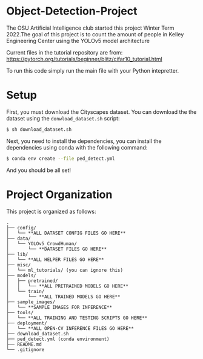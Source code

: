 # Object-Detection-Project
The OSU Artificial Intelligence club started this project Winter Term 2022.The goal of this project is to count the amount of people in Kelley Engineering Center using the YOLOv5 model architecture

Current files in the tutorial repository are from: https://pytorch.org/tutorials/beginner/blitz/cifar10_tutorial.html

To run this code simply run the main file with your Python intepretter. 

# Setup
First, you must download the Cityscapes dataset. You can download the the dataset using the `donwload_dataset.sh` script:
```bash
$ sh download_dataset.sh
```

Next, you need to install the dependencies, you can install the dependencies using conda with the following command:
```bash
$ conda env create --file ped_detect.yml
```
And you should be all set!

# Project Organization
This project is organized as follows:
```
.
├── config/
│   └── **ALL DATASET CONFIG FILES GO HERE**
├── data/
│   └── YOLOv5_CrowdHuman/
│       └── **DATASET FILES GO HERE**
├── lib/
│   └── **ALL HELPER FILES GO HERE**
├── misc/
│   └── ml_tutorials/ (you can ignore this)
├── models/
│   ├── pretrained/
│   │   └── **ALL PRETRAINED MODELS GO HERE**
│   └── train/
│       └── **ALL TRAINED MODELS GO HERE**
├── sample_images/
│   └── **SAMPLE IMAGES FOR INFERENCE**
├── tools/
│   └── **ALL TRAINING AND TESTING SCRIPTS GO HERE**
├── deployment/
│   └── **ALL OPEN-CV INFERENCE FILES GO HERE**
├── download_dataset.sh
├── ped_detect.yml (conda environment)
├── README.md
└── .gitignore
```